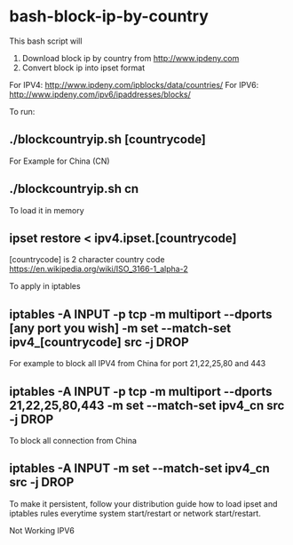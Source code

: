 # bash-block-ip-by-country
This bash script will 
1. Download block ip by country from http://www.ipdeny.com
2. Convert block ip into ipset format

For IPV4: http://www.ipdeny.com/ipblocks/data/countries/
For IPV6: http://www.ipdeny.com/ipv6/ipaddresses/blocks/

To run:
## ./blockcountryip.sh [countrycode]
For Example for China (CN)
## ./blockcountryip.sh cn

To load it in memory 
## ipset restore < ipv4.ipset.[countrycode]

[countrycode] is 2 character country code https://en.wikipedia.org/wiki/ISO_3166-1_alpha-2 

To apply in iptables
## iptables -A INPUT -p tcp -m multiport --dports [any port you wish] -m set --match-set ipv4_[countrycode] src -j DROP
For example to block all IPV4 from China for port 21,22,25,80 and 443
## iptables -A INPUT -p tcp -m multiport --dports 21,22,25,80,443 -m set --match-set ipv4_cn src -j DROP
To block all connection from China
## iptables -A INPUT -m set --match-set ipv4_cn src -j DROP

To make it persistent, follow your distribution guide how to load ipset and iptables rules everytime system start/restart or network start/restart.

Not Working
IPV6
